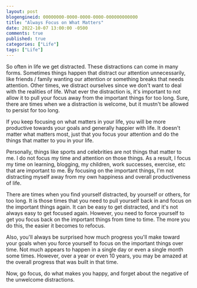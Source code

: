 ```yaml
---
layout: post
blogengineid: 00000000-0000-0000-0000-000000000000
title: "Always Focus on What Matters"
date: 2022-10-07 13:00:00 -0500
comments: true
published: true
categories: ["Life"]
tags: ["Life"]
---
```


So often in life we get distracted. These distractions can come in many forms. Sometimes things happen that distract our attention unnecessarily, like friends / family wanting our attention or something breaks that needs attention. Other times, we distract ourselves since we don't want to deal with the realities of life. What ever the distraction is, it's important to not allow it to pull your focus away from the important things for too long. Sure, there are times when we a distraction is welcome, but it mustn't be allowed to persist for too long.

If you keep focusing on what matters in your life, you will be more productive towards your goals and generally happier with life. It doesn't matter what matters most, just that you focus your attention and do the things that matter to you in your life.

Personally, things like sports and celebrities are not things that matter to me. I do not focus my time and attention on those things. As a result, I focus my time on learning, blogging, my children, work successes, exercise, etc that are important to me. By focusing on the important things, I'm not distracting myself away from my own happiness and overall productiveness of life.

There are times when you find yourself distracted, by yourself or others, for too long. It is those times that you need to pull yourself back in and focus on the important things again. It can be easy to get distracted, and it's not always easy to get focused again. However, you need to force yourself to get you focus back on the important things from time to time. The more you do this, the easier it becomes to refocus.

Also, you'll always be surprised how much progress you'll make toward your goals when you force yourself to focus on the important things over time. Not much appears to happen in a single day or even a single month some times. However, over a year or even 10 years, you may be amazed at the overall progress that was built in that time.

Now, go focus, do what makes you happy, and forget about the negative of the unwelcome distractions.
